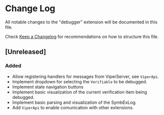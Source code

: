 # Change Log
All notable changes to the "debugger" extension will be documented in this file.

Check [Keep a Changelog](http://keepachangelog.com/) for recommendations on how to structure this file.

## [Unreleased]
### Added
- Allow registering handlers for messages from ViperServer, see `ViperApi`.
- Implement dropdown for selecting the `Verifiable` to be debugged.
- Implement state navigation buttons
- Implement basic visualization of the current verification item being debugged.
- Implement basic parsing and visualization of the SymbExLog.
- Add `ViperApi` to enable comunication with other extensions.